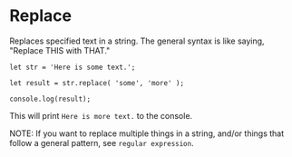 # Replace

Replaces specified text in a string. The general syntax is like saying, "Replace THIS with THAT."

```
let str = 'Here is some text.';

let result = str.replace( 'some', 'more' );

console.log(result);
```

This will print `Here is more text.` to the console.

NOTE: If you want to replace multiple things in a string, and/or things that follow a general pattern, see `regular expression`.